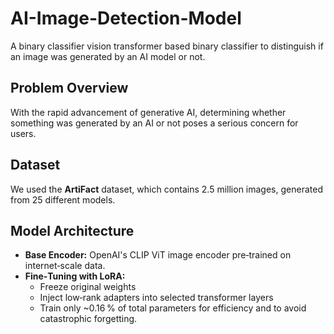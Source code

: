 # AI-Image-Detection-Model

A binary classifier vision transformer based binary classifier to distinguish if an image was generated by an AI model or not.

## Problem Overview

With the rapid advancement of generative AI, determining whether something was generated by an AI or not poses a serious concern for users.

## Dataset

We used the **ArtiFact** dataset, which contains 2.5 million images, generated from 25 different models.

## Model Architecture

- **Base Encoder:** OpenAI's CLIP ViT image encoder pre‑trained on internet‑scale data.  
- **Fine‑Tuning with LoRA:**  
  - Freeze original weights  
  - Inject low‑rank adapters into selected transformer layers  
  - Train only ~0.16 % of total parameters for efficiency and to avoid catastrophic forgetting.

